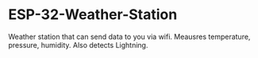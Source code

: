 # ESP-32-Weather-Station
Weather station that can send data to you via wifi. Meausres temperature, pressure, humidity. Also detects Lightning.
